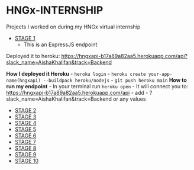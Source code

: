 # HNGx-INTERNSHIP
Projects I worked on during my  HNGx virtual internship
- [STAGE 1]()
	- This is an ExpressJS endpoint

 Deployed it to heroku: https://hngxapi-b17a89a82aa5.herokuapp.com/api?slack_name=AishaKhalifan&track=Backend

   **How I deployed it Heroku**
   	- ``heroku login``
   	- ``heroku create your-app-name(hngxapi) --buildpack heroku/nodejs``
   	- ``git push heroku main``
   **How to run my endpoint**
	- In your terminal run ``heroku open``
	- It will connect you to: https://hngxapi-b17a89a82aa5.herokuapp.com/api
   	- add 
   	- ?slack_name=AishaKhalifan&track=Backend or any values 

- [STAGE 2]()
- [STAGE 3]()
- [STAGE 4]()
- [STAGE 5]()
- [STAGE 6]()
- [STAGE 7]()
- [STAGE 8]()
- [STAGE 9]()
- [STAGE 10]()
